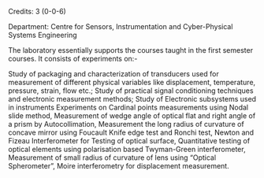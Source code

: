 Credits: 3 (0-0-6)

Department: Centre for Sensors, Instrumentation and Cyber-Physical Systems Engineering

The laboratory essentially supports the courses taught in the first semester courses. It consists of experiments on:-

Study of packaging and characterization of transducers used for measurement of different physical variables like displacement, temperature, pressure, strain, flow etc.; Study of practical signal conditioning techniques and electronic measurement methods; Study of Electronic subsystems used in instruments Experiments on Cardinal points measurements using Nodal slide method, Measurement of wedge angle of optical flat and right angle of a prism by Autocollimation, Measurement the long radius of curvature of concave mirror using Foucault Knife edge test and Ronchi test, Newton and Fizeau Interferometer for Testing of optical surface, Quantitative testing of optical elements using polarisation based Twyman-Green interferometer, Measurement of small radius of curvature of lens using “Optical Spherometer”, Moire interferometry for displacement measurement.